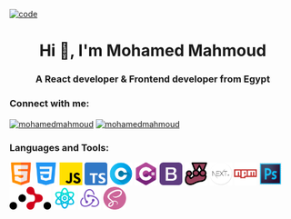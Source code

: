 <a href="https://MohamedFahmy1.github.io" target="_blank" rel="noreferrer" style="width: 50%"> <img src="https://camo.githubusercontent.com/c1dcb74cc1c1835b1d716f5051499a2814c683c806b15f04b0eba492863703e9/68747470733a2f2f63646e2e6472696262626c652e636f6d2f75736572732f3733303730332f73637265656e73686f74732f363538313234332f6176656e746f2e676966" alt="code"/> </a>

<h1 align="center">Hi 👋, I'm Mohamed Mahmoud</h1>
<h3 align="center">A React developer & Frontend developer from Egypt</h3>

<h3 align="left">Connect with me:</h3>
<p align="left">
<a href="https://www.facebook.com/profile.php?id=100001739833921" target="_blank"><img align="center" src="https://raw.githubusercontent.com/rahuldkjain/github-profile-readme-generator/master/src/images/icons/Social/facebook.svg" alt="mohamedmahmoud" height="30" width="40" /></a>
<a href="https://www.linkedin.com/in/mohamed-fahmy-580342220/" target="_blank"><img align="center" src="https://raw.githubusercontent.com/rahuldkjain/github-profile-readme-generator/master/src/images/icons/Social/linked-in.svg" alt="mohamedmahmoud" height="30" width="40" /></a>
</p>

<h3 align="left">Languages and Tools:</h3>
<p align="left">
  <img src="./icons/html.png" alt="icon" height="40">
  <img src="./icons/css-3.png" alt="icon" height="40">
  <img src="./icons/js.png" alt="icon" height="40">
  <img src="./icons/typescript.png" alt="icon" height="40">
  <img src="./icons/letter-c.png" alt="icon" height="40">
  <img src="./icons/c-sharp.png" alt="icon" height="40">
  <img src="./icons/bootstrap.png" alt="icon" height="40">
  <img src="./icons/jest.png" alt="icon" height="40">
  <img src="./icons/nextjs.png" alt="icon" height="40">
  <img src="./icons/npm.png" alt="icon" height="40">
  <img src="./icons/photoshop.png" alt="icon"height="40">
  <img src="./icons/react-router.png" alt="icon"height="40">
  <img src="./icons/React.png" alt="icon"height="40">
  <img src="./icons/redux-icon.png" alt="icon"height="40">
  <img src="./icons/sass.png" alt="icon"height="40">
 </p>
